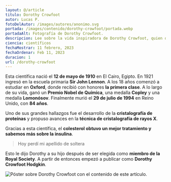 ```yaml
---
layout: @/article
titulo: Dorothy Crowfoot
autor: Lucas P.
fotoDelAutor: /images/autores/anonimo.svg
portada: /images/contenido/dorothy-crowfoot/portada.webp
portadaAlt: Fotografía de Dorothy Crowfoot.
descripcion: Lee sobre la vida inspiradora de Dorothy Crowfoot, quien dedicó su vida a la Química, logrando grandes hallazgos.
ciencia: científicos
fechaMostrar: 11 febrero, 2023
fechaOrdenar: Feb 11, 2023
duracion: 1
url: /dorothy-crowfoot
---
```


Esta científica nació el **12 de mayo de 1910** en El Cairo, Egipto. En 1921 ingresó en la escuela primaria **Sir John Lennon**. A los 18 años comenzó a estudiar en **Oxford**, donde recibió con honores **la primera clase**. A lo largo de su vida, ganó un **Premio Nobel de Química**, una medalla **Copley** y una medalla **Lomonósov**. Finalmente murió el **29 de julio de 1994** en Reino Unido, con **84 años**.

Uno de sus grandes hallazgos fue el desarrollo de la **cristalografía de proteínas** y propuso avances en la **técnica de cristalografía de rayos X**.

Gracias a esta científica, el **colesterol obtuvo un mejor tratamiento y sabemos más sobre la insulina**.

> Hoy perdí mi apellido de soltera

Esto le dijo Dorothy a su hijo después de ser elegida como **miembro de la Royal Society**. A partir de entonces empezó a publicar como **Dorothy Crowfoot Hodgkin**.

![Póster sobre Dorothy Crowfoot con el contenido de este artículo.](/images/contenido/dorothy-crowfoot/poster.webp)